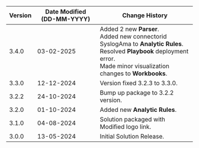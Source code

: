 | **Version** | **Date Modified (DD-MM-YYYY)** | **Change History**                     				 |
|-------------|--------------------------------|---------------------------------------------------------|
| 3.4.0       | 03-02-2025                     | Added 2 new **Parser**. <br/> Added new connectorid SyslogAma to **Analytic Rules**. <br/> Resolved **Playbook** deployment error.<br/> Made minor visualization changes to **Workbooks**.                   |
| 3.3.0       | 12-12-2024                     | Version fixed 3.2.3 to 3.3.0.                          |
| 3.2.2       | 24-10-2024                     | Bump up package to 3.2.2 version.                        |
| 3.2.0       | 01-10-2024                     | Added new **Analytic Rules**.                            |
| 3.1.0       | 04-08-2024                     | Solution packaged with Modified logo link.               |
| 3.0.0       | 13-05-2024                     | Initial Solution Release.         					     |
         
                                                                                                                 
